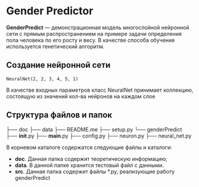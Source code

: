 # Gender Predictor
**GenderPredict** — демонстрационная модель многослойной нейронной сети с прямым распространением
на примере задачи определения пола человека по его росту и весу. В качестве способа 
обучения используется генетический алгоритм.

## Создание нейронной сети
~~~~~~~~~~~~~~~{.sh}
NeuralNet(2, 2, 3, 4, 5, 1)
~~~~~~~~~~~~~~~
В качестве входных параметров класс NeuralNet принимает коллекцию, состоящую из значений кол-ва
нейронов на каждом слое

## Структура файлов и папок
├── doc
├── data
├── README.me
├── setup.py
└── genderPredict
    ├── __init__.py
    ├── __main__.py
    ├── config.py
    ├── neuron.py
    ├── neural_net.py
    
В корневом каталоге содержатся следующие файлы и каталоги:
* **doc**. Данная папка содержит теоретическую информацию;
* **data**. В данной папке хранится тестовый файл с данными.
* **src**. Данная папка содержит файлы *.py, реализующие работу genderPredict
